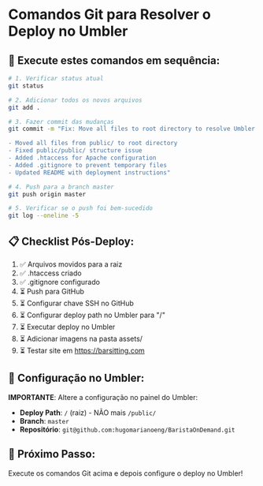 # Comandos Git para Resolver o Deploy no Umbler

## 🚀 Execute estes comandos em sequência:

```bash
# 1. Verificar status atual
git status

# 2. Adicionar todos os novos arquivos
git add .

# 3. Fazer commit das mudanças
git commit -m "Fix: Move all files to root directory to resolve Umbler deploy path issue

- Moved all files from public/ to root directory
- Fixed public/public/ structure issue
- Added .htaccess for Apache configuration
- Added .gitignore to prevent temporary files
- Updated README with deployment instructions"

# 4. Push para a branch master
git push origin master

# 5. Verificar se o push foi bem-sucedido
git log --oneline -5
```

## 📋 Checklist Pós-Deploy:

1. ✅ Arquivos movidos para a raiz
2. ✅ .htaccess criado
3. ✅ .gitignore configurado
4. ⏳ Push para GitHub
5. ⏳ Configurar chave SSH no GitHub
6. ⏳ Configurar deploy path no Umbler para "/"
7. ⏳ Executar deploy no Umbler
8. ⏳ Adicionar imagens na pasta assets/
9. ⏳ Testar site em https://barsitting.com

## 🔧 Configuração no Umbler:

**IMPORTANTE**: Altere a configuração no painel do Umbler:
- **Deploy Path**: `/` (raiz) - NÃO mais `/public/`
- **Branch**: `master`
- **Repositório**: `git@github.com:hugomarianoeng/BaristaOnDemand.git`

## 🎯 Próximo Passo:

Execute os comandos Git acima e depois configure o deploy no Umbler!